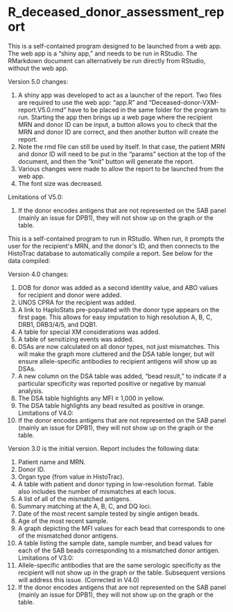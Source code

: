 # R_deceased_donor_assessment_report
This is a self-contained program designed to be launched from a web app. The web app is a “shiny app,” and needs to be run in RStudio. The RMarkdown document can alternatively be run directly from RStudio, without the web app.

Version 5.0 changes:
1.	A shiny app was developed to act as a launcher of the report. Two files are required to use the web app: “app.R” and “Deceased-donor-VXM-report.V5.0.rmd” have to be placed in the same folder for the program to run. Starting the app then brings up a web page where the recipient MRN and donor ID can be input, a button allows you to check that the MRN and donor ID are correct, and then another button will create the report. 
2.	Note the rmd file can still be used by itself. In that case, the patient MRN and donor ID will need to be put in the “params” section at the top of the document, and then the “knit” button will generate the report.
3.	Various changes were made to allow the report to be launched from the web app.
4.	The font size was decreased.

Limitations of V5.0:
1.	If the donor encodes antigens that are not represented on the SAB panel (mainly an issue for DPB1), they will not show up on the graph or the table.

This is a self-contained program to run in RStudio. When run, it prompts the user for the recipient's MRN, and the donor's ID, and then connects to the HistoTrac database to automatically compile a report. See below for the data compiled:

Version 4.0 changes:
1.	DOB for donor was added as a second identity value, and ABO values for recipient and donor were added.
2.	UNOS CPRA for the recipient was added.
3.	A link to HaploStats pre-populated with the donor type appears on the first page. This allows for easy imputation to high resolution A, B, C, DRB1, DRB3/4/5, and DQB1.
4.	A table for special XM considerations was added.
5.	A table of sensitizing events was added.
6.	DSAs are now calculated on all donor types, not just mismatches. This will make the graph more cluttered and the DSA table longer, but will ensure allele-specific antibodies to recipient antigens will show up as DSAs.
7.	A new column on the DSA table was added, “bead result,” to indicate if a particular specificity was reported positive or negative by manual analysis.
8.	The DSA table highlights any MFI ≥ 1,000 in yellow.
9.	The DSA table highlights any bead resulted as positive in orange.
Limitations of V4.0:
2.	If the donor encodes antigens that are not represented on the SAB panel (mainly an issue for DPB1), they will not show up on the graph or the table.

Version 3.0 is the initial version. Report includes the following data:
1.	Patient name and MRN.
2.	Donor ID.
3.	Organ type (from value in HistoTrac).
4.	A table with patient and donor typing in low-resolution format. Table also includes the number of mismatches at each locus.
5.	A list of all of the mismatched antigens.
6.	Summary matching at the A, B, C, and DQ loci.
7.	Date of the most recent sample tested by single antigen beads.
8.	Age of the most recent sample.
9.	A graph depicting the MFI values for each bead that corresponds to one of the mismatched donor antigens.
10.	A table listing the sample date, sample number, and bead values for each of the SAB beads corresponding to a mismatched donor antigen.
Limitations of V3.0:
3.	Allele-specific antibodies that are the same serologic specificity as the recipient will not show up in the graph or the table. Subsequent versions will address this issue. (Corrected in V4.0)
4.	If the donor encodes antigens that are not represented on the SAB panel (mainly an issue for DPB1), they will not show up on the graph or the table.
